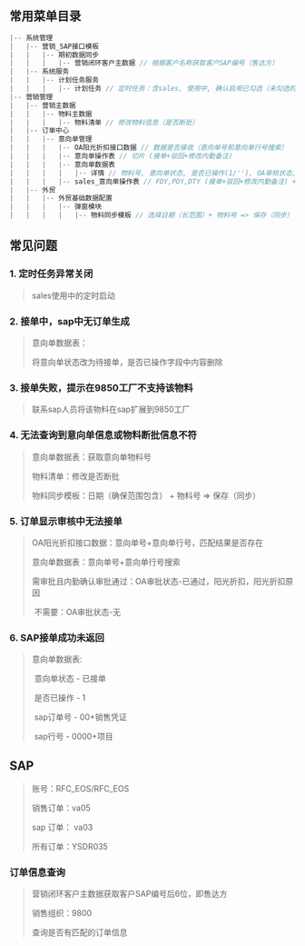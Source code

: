 ## 常用菜单目录

```js
|-- 系统管理
|   |-- 营销_SAP接口模板
|   |   |-- 期初数据同步
|   |   |   |-- 营销闭环客户主数据 // 根据客户名称获取客户SAP编号（售达方）
|   |-- 系统服务
|   |   |-- 计划任务服务
|   |   |   |-- 计划任务 // 定时任务：含sales, 使用中, 确认启用已勾选（未勾选的时候更新设置确认生效）
|-- 营销管理
|   |-- 营销主数据
|   |   |-- 物料主数据
|   |   |   |-- 物料清单 // 修改物料信息（是否断批）
|   |-- 订单中心
|   |   |-- 意向单管理
|   |   |   |-- OA阳光折扣接口数据 // 数据是否接收（意向单号和意向单行号搜索）
|   |   |   |-- 意向单操作表 // 切片 (接单+驳回+修改内勤备注)
|   |   |   |-- 意向单数据表
|   |   |   |   |-- 详情 // 物料号, 意向单状态, 是否已操作(1/''), OA审核状态, 阳光折扣值, 阳光折扣原因
|   |   |   |-- sales_意向单操作表 // FDY,POY,DTY (接单+驳回+修改内勤备注) + 物料同步 + 客户扩展
|   |-- 外贸
|   |   |-- 外贸基础数据配置
|   |   |   |-- 弹窗模块
|   |   |   |   |-- 物料同步模板 // 选择日期（长范围）+ 物料号 => 保存（同步）
```

## 常见问题

### 1. 定时任务异常关闭

> sales使用中的定时启动

### 2. 接单中，sap中无订单生成

> 意向单数据表：
>
> 将意向单状态改为待接单，是否已操作字段中内容删除

### 3. 接单失败，提示在9850工厂不支持该物料

> 联系sap人员将该物料在sap扩展到9850工厂

### 4. 无法查询到意向单信息或物料断批信息不符

> 意向单数据表：获取意向单物料号
>
> 物料清单：修改是否断批
>
> 物料同步模板：日期（确保范围包含） + 物料号 => 保存（同步）

### 5. 订单显示审核中无法接单

> OA阳光折扣接口数据：意向单号+意向单行号，匹配结果是否存在
>
> 意向单数据表：意向单号+意向单行号搜索
>
> ​	需审批且内勤确认审批通过：OA审批状态-已通过，阳光折扣，阳光折扣原因
>
> ​	不需要：OA审批状态-无

### 6. SAP接单成功未返回

> 意向单数据表:
>
> ​	意向单状态 - 已接单
>
> ​	是否已操作 - 1
>
> ​	sap订单号 - 00+销售凭证
>
> ​	sap行号 - 0000+项目

## SAP

> 账号：RFC_EOS/RFC_EOS
>
> 销售订单：va05
>
> sap 订单： va03
>
> 所有订单：YSDR035

### 订单信息查询

> 营销闭环客户主数据获取客户SAP编号后6位，即售达方
>
> 销售组织：9800
>
> 查询是否有匹配的订单信息